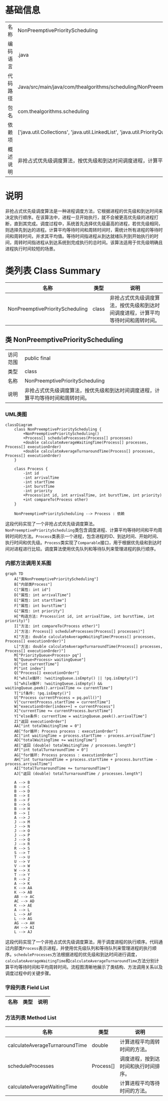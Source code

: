 # 基础信息

|      |      |
|------|------|
| 名称 | NonPreemptivePriorityScheduling |
| 编码语言 | .java |
| 代码路径 | Java/src/main/java/com/thealgorithms/scheduling/NonPreemptivePriorityScheduling.java |
| 包名 | com.thealgorithms.scheduling |
| 依赖项 | ['java.util.Collections', 'java.util.LinkedList', 'java.util.PriorityQueue', 'java.util.Queue'] |
| 概述说明 | 非抢占式优先级调度算法，按优先级和到达时间调度进程，计算平均等待和周转时间。 |

# 说明

非抢占式优先级调度算法是一种进程调度方法，它根据进程的优先级和到达时间来决定执行顺序。在该算法中，进程一旦开始执行，就不会被更高优先级的进程打断，直到其完成。调度过程中，系统首先选择优先级最高的进程，若优先级相同，则选择先到达的进程。计算平均等待时间和周转时间时，需统计所有进程的等待时间和周转时间，并求其平均值。等待时间指进程从到达就绪队列到开始执行的时间，周转时间指进程从到达系统到完成执行的总时间。该算法适用于优先级明确且进程执行时间较短的场景。

# 类列表 Class Summary

| 名称   | 类型  | 说明 |
|-------|------|-------------|
| NonPreemptivePriorityScheduling | class | 非抢占式优先级调度算法，按优先级和到达时间调度进程，计算平均等待时间和周转时间。 |



## 类 NonPreemptivePriorityScheduling

|      |      |
|------|------|
| 访问范围 | public final |
| 类型 | class |
| 名称 | NonPreemptivePriorityScheduling |
| 说明 | 非抢占式优先级调度算法，按优先级和到达时间调度进程，计算平均等待时间和周转时间。 |


### UML类图

```mermaid
classDiagram
    class NonPreemptivePriorityScheduling {
        +NonPreemptivePriorityScheduling()
        +Process[] scheduleProcesses(Process[] processes)
        +double calculateAverageWaitingTime(Process[] processes, Process[] executionOrder)
        +double calculateAverageTurnaroundTime(Process[] processes, Process[] executionOrder)
    }

    class Process {
        -int id
        -int arrivalTime
        -int startTime
        -int burstTime
        -int priority
        +Process(int id, int arrivalTime, int burstTime, int priority)
        +int compareTo(Process other)
    }

    NonPreemptivePriorityScheduling --> Process : 依赖
```

这段代码实现了一个非抢占式优先级调度算法。`NonPreemptivePriorityScheduling`类包含调度进程、计算平均等待时间和平均周转时间的方法。`Process`类表示一个进程，包含进程的ID、到达时间、开始时间、执行时间和优先级。`Process`类实现了`Comparable`接口，用于根据优先级和到达时间对进程进行比较。调度算法使用优先队列和等待队列来管理进程的执行顺序。


### 内部方法调用关系图

```mermaid
graph TD
    A["类NonPreemptivePriorityScheduling"]
    B["内部类Process"]
    C["属性: int id"]
    D["属性: int arrivalTime"]
    E["属性: int startTime"]
    F["属性: int burstTime"]
    G["属性: int priority"]
    H["构造方法: Process(int id, int arrivalTime, int burstTime, int priority)"]
    I["方法: int compareTo(Process other)"]
    J["方法: Process[] scheduleProcesses(Process[] processes)"]
    K["方法: double calculateAverageWaitingTime(Process[] processes, Process[] executionOrder)"]
    L["方法: double calculateAverageTurnaroundTime(Process[] processes, Process[] executionOrder)"]
    M["PriorityQueue<Process> pq"]
    N["Queue<Process> waitingQueue"]
    O["int currentTime"]
    P["int index"]
    Q["Process[] executionOrder"]
    R["while循环: !waitingQueue.isEmpty() || !pq.isEmpty()"]
    S["while循环: !waitingQueue.isEmpty() && waitingQueue.peek().arrivalTime <= currentTime"]
    T["if条件: !pq.isEmpty()"]
    U["Process currentProcess = pq.poll()"]
    V["currentProcess.startTime = currentTime"]
    W["executionOrder[index++] = currentProcess"]
    X["currentTime += currentProcess.burstTime"]
    Y["else条件: currentTime = waitingQueue.peek().arrivalTime"]
    Z["返回 executionOrder"]
    AA["int totalWaitingTime = 0"]
    AB["for循环: Process process : executionOrder"]
    AC["int waitingTime = process.startTime - process.arrivalTime"]
    AD["totalWaitingTime += waitingTime"]
    AE["返回 (double) totalWaitingTime / processes.length"]
    AF["int totalTurnaroundTime = 0"]
    AG["for循环: Process process : executionOrder"]
    AH["int turnaroundTime = process.startTime + process.burstTime - process.arrivalTime"]
    AI["totalTurnaroundTime += turnaroundTime"]
    AJ["返回 (double) totalTurnaroundTime / processes.length"]

    A --> B
    B --> C
    B --> D
    B --> E
    B --> F
    B --> G
    B --> H
    B --> I
    A --> J
    J --> M
    J --> N
    J --> O
    J --> P
    J --> Q
    J --> R
    R --> S
    S --> T
    T --> U
    U --> V
    V --> W
    W --> X
    T --> Y
    R --> Z
    A --> K
    K --> AA
    K --> AB
    AB --> AC
    AC --> AD
    K --> AE
    A --> L
    L --> AF
    L --> AG
    AG --> AH
    AH --> AI
    L --> AJ
```

这段代码实现了一个非抢占式优先级调度算法，用于调度进程的执行顺序。代码通过内部类`Process`表示进程，并使用优先级队列和等待队列来管理进程的执行顺序。`scheduleProcesses`方法根据进程的优先级和到达时间进行调度，`calculateAverageWaitingTime`和`calculateAverageTurnaroundTime`方法分别计算平均等待时间和平均周转时间。流程图清晰地展示了类结构、方法调用关系以及调度过程中的关键步骤。

### 字段列表 Field List

| 名称  | 类型  | 说明 |
|-------|-------|------|

### 方法列表 Method List

| 名称  | 类型  | 说明 |
|-------|-------|------|
| calculateAverageTurnaroundTime | double | 计算进程平均周转时间的方法。 |
| scheduleProcesses | Process[] | 调度进程，按到达时间和执行时间排序。 |
| calculateAverageWaitingTime | double | 计算进程平均等待时间的方法。 |




